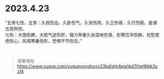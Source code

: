 # 2023.4.23
“五劳七伤，五劳：久视伤血，久卧伤气，久坐伤肉，久立伤骨，久行伤筋，是谓五劳所伤。 　　  
七伤：大饱伤脾，大怒气逆伤肝，强力举重久坐湿地伤肾，形寒饮冷伤肺，忧愁思虑伤心，风雨寒暑伤形，恐惧不节伤志。”

<br>
  
> 语雀地址 https://www.yuque.com/yuqueyonghuyv23kd/qth4eg/tkd70wt8tkk3xzf4